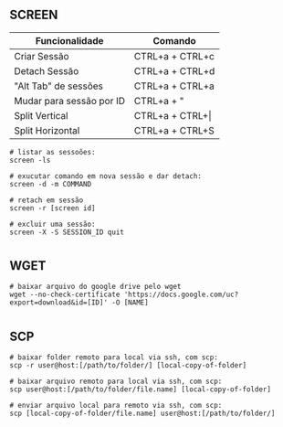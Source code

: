 ## SCREEN

|Funcionalidade|Comando|
|---|---|
|Criar Sessão|CTRL+a + CTRL+c|
|Detach Sessão|CTRL+a + CTRL+d|
|"Alt Tab" de sessões|CTRL+a + CTRL+a|
|Mudar para sessão por ID|CTRL+a + "|
|Split Vertical|CTRL+a + CTRL+\| |
|Split Horizontal|CTRL+a + CTRL+S |

```
# listar as sessoões:
screen -ls
```
```
# exucutar comando em nova sessão e dar detach:
screen -d -m COMMAND
```
```
# retach em sessão
screen -r [screen id]
```
```
# excluir uma sessão:
screen -X -S SESSION_ID quit
```
#

## WGET

```
# baixar arquivo do google drive pelo wget
wget --no-check-certificate 'https://docs.google.com/uc?export=download&id=[ID]' -O [NAME]
```

#

## SCP

```
# baixar folder remoto para local via ssh, com scp:
scp -r user@host:[/path/to/folder/] [local-copy-of-folder]
```
```
# baixar arquivo remoto para local via ssh, com scp:
scp user@host:[/path/to/folder/file.name] [local-copy-of-folder]
```
```
# enviar arquivo local para remoto via ssh, com scp:
scp [local-copy-of-folder/file.name] user@host:[/path/to/folder/]
```
